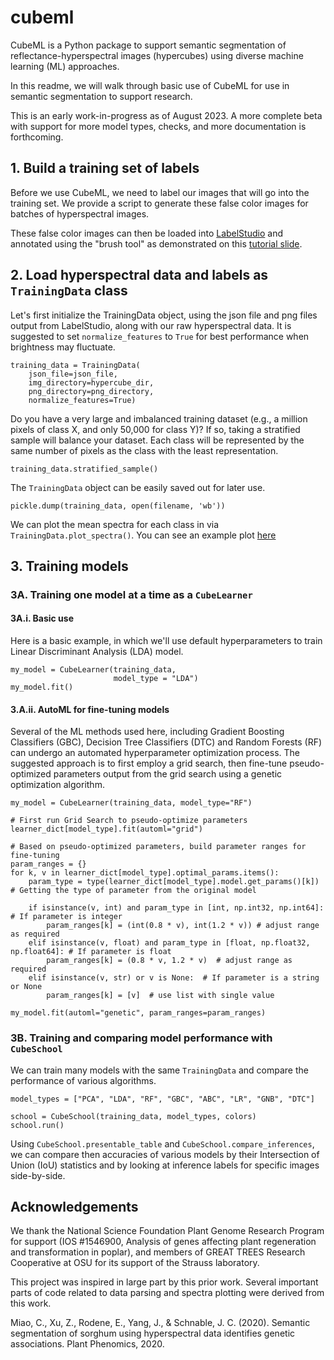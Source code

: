 # cubeml
CubeML is a Python package to support semantic segmentation of reflectance-hyperspectral images (hypercubes) using diverse machine learning (ML) approaches.

In this readme, we will walk through basic use of CubeML for use in semantic segmentation to support research. 

This is an early work-in-progress as of August 2023. A more complete beta with support for more model types, checks, and more documentation is forthcoming.

## 1. Build a training set of labels
Before we use CubeML, we need to label our images that will go into the training set. We provide a script to generate these false color images for batches of hyperspectral images.

These false color images can then be loaded into [LabelStudio](https://labelstud.io) and annotated using the "brush tool" as demonstrated on this [tutorial slide](https://github.com/naglemi/cubeml/blob/main/notebooks/LabelStudio_tutorial_slide.png).

## 2. Load hyperspectral data and labels as `TrainingData` class
Let's first initialize the TrainingData object, using the json file and png files output from LabelStudio, along with our raw hyperspectral data. It is suggested to set `normalize_features` to `True` for best performance when brightness may fluctuate.

```
training_data = TrainingData(
    json_file=json_file,
    img_directory=hypercube_dir,
    png_directory=png_directory,
    normalize_features=True)
```

Do you have a very large and imbalanced training dataset (e.g., a million pixels of class X, and only 50,000 for class Y)? If so, taking a stratified sample will balance your dataset. Each class will be represented by the same number of pixels as the class with the least representation.

```training_data.stratified_sample()```

The `TrainingData` object can be easily saved out for later use.

```pickle.dump(training_data, open(filename, 'wb'))```

We can plot the mean spectra for each class in via `TrainingData.plot_spectra()`. You can see an example plot [here](https://github.com/naglemi/cubeml/blob/main/plot_examples/plot_spectra_output.png?raw=true)

## 3. Training models

### 3A. Training one model at a time as a `CubeLearner`

#### 3A.i. Basic use

Here is a basic example, in which we'll use default hyperparameters to train Linear Discriminant Analysis (LDA) model.
```
my_model = CubeLearner(training_data,
                       model_type = "LDA")
my_model.fit()
```

#### 3.A.ii. AutoML for fine-tuning models

Several of the ML methods used here, including Gradient Boosting Classifiers (GBC), Decision Tree Classifiers (DTC) and Random Forests (RF) can undergo an automated hyperparameter optimization process. The suggested approach is to first employ a grid search, then fine-tune pseudo-optimized parameters output from the grid search using a genetic optimization algorithm.

```
my_model = CubeLearner(training_data, model_type="RF")

# First run Grid Search to pseudo-optimize parameters
learner_dict[model_type].fit(automl="grid")

# Based on pseudo-optimized parameters, build parameter ranges for fine-tuning
param_ranges = {}
for k, v in learner_dict[model_type].optimal_params.items():
    param_type = type(learner_dict[model_type].model.get_params()[k]) # Getting the type of parameter from the original model

    if isinstance(v, int) and param_type in [int, np.int32, np.int64]:  # If parameter is integer
        param_ranges[k] = (int(0.8 * v), int(1.2 * v)) # adjust range as required
    elif isinstance(v, float) and param_type in [float, np.float32, np.float64]: # If parameter is float
        param_ranges[k] = (0.8 * v, 1.2 * v)  # adjust range as required
    elif isinstance(v, str) or v is None:  # If parameter is a string or None
        param_ranges[k] = [v]  # use list with single value

my_model.fit(automl="genetic", param_ranges=param_ranges)
```

### 3B. Training and comparing model performance with `CubeSchool`

We can train many models with the same `TrainingData` and compare the performance of various algorithms.

```
model_types = ["PCA", "LDA", "RF", "GBC", "ABC", "LR", "GNB", "DTC"]

school = CubeSchool(training_data, model_types, colors)
school.run()
```

Using `CubeSchool.presentable_table` and `CubeSchool.compare_inferences`, we can compare then accuracies of various models by their Intersection of Union (IoU) statistics and by looking at inference labels for specific images side-by-side.

## Acknowledgements
We thank the National Science Foundation Plant Genome Research Program for support (IOS #1546900, Analysis of genes affecting plant regeneration and transformation in poplar), and members of GREAT TREES Research Cooperative at OSU for its support of the Strauss laboratory.

This project was inspired in large part by this prior work. Several important parts of code related to data parsing and spectra plotting were derived from this work.

Miao, C., Xu, Z., Rodene, E., Yang, J., & Schnable, J. C. (2020). Semantic segmentation of sorghum using hyperspectral data identifies genetic associations. Plant Phenomics, 2020.




